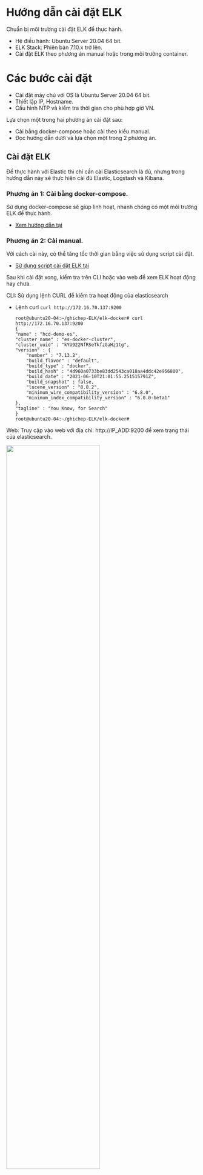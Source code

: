 # Hướng dẫn cài đặt ELK

Chuẩn bị môi trường cài đặt ELK để thực hành.
- Hệ điều hành: Ubuntu Server 20.04 64 bit.
- ELK Stack: Phiên bản 7.10.x trở lên.
- Cài đặt ELK theo phương án manual hoặc trong môi trường container.

# Các bước cài đặt 
- Cài đặt máy chủ với OS là Ubuntu Server 20.04 64 bit.
- Thiết lập IP, Hostname.
- Cấu hình NTP và kiểm tra thời gian cho phù hợp giờ VN.

Lựa chọn một trong hai phương án cài đặt sau:
- Cài bằng docker-compose hoặc cài theo kiểu manual.
- Đọc hướng dẫn dưới và lựa chọn một trong 2 phương án.

## Cài đặt ELK

Để thực hành với Elastic thì chỉ cần cài Elasticsearch là đủ, nhưng trong hướng dẫn này sẽ thực hiện cài đủ Elastic, Logstash và Kibana.

### Phương án 1: Cài bằng docker-compose.

Sử dụng docker-compose sẽ giúp linh hoạt, nhanh chóng có một môi trường ELK để thực hành.

- [Xem hướng dẫn tại](https://github.com/hocchudong/ghichep-ELK/tree/master/elk-docker)

### Phương án 2: Cài manual.

Với cách cài này, có thể tăng tốc thời gian bằng việc sử dụng script cài đặt.

- [Sử dụng script cài đặt ELK tại](https://github.com/hocchudong/ghichep-ELK/blob/master/scripts/readme.md)

Sau khi cài đặt xong, kiểm tra trên CLI hoặc vào web để xem ELK hoạt động hay chưa.

CLI: Sử dụng lệnh CURL để kiểm tra hoạt động của elasticsearch

- Lệnh curl `curl http://172.16.70.137:9200`
    ```
    root@ubuntu20-04:~/ghichep-ELK/elk-docker# curl http://172.16.70.137:9200
    {
    "name" : "hcd-demo-es",
    "cluster_name" : "es-docker-cluster",
    "cluster_uuid" : "kYU922NfRSeTkfzGaHz1tg",
    "version" : {
        "number" : "7.13.2",
        "build_flavor" : "default",
        "build_type" : "docker",
        "build_hash" : "4d960a0733be83dd2543ca018aa4ddc42e956800",
        "build_date" : "2021-06-10T21:01:55.251515791Z",
        "build_snapshot" : false,
        "lucene_version" : "8.8.2",
        "minimum_wire_compatibility_version" : "6.8.0",
        "minimum_index_compatibility_version" : "6.0.0-beta1"
    },
    "tagline" : "You Know, for Search"
    }
    root@ubuntu20-04:~/ghichep-ELK/elk-docker#
    ```

Web: Truy cập vào web với địa chỉ: http://IP_ADD:9200 để xem trạng thái của elasticsearch.

<img src="https://image.prntscr.com/image/m9fYZ77LT8msu1xXCPyNIQ.png" width="70%" height="70%">


### Nạp dữ liệu vào ELK.

Sau khi cài đặt xong ELK, thực hiện các thao tác dưới để nạp dữ liệu vào Elastic.

Trước tiên, cần khai báo mapping cho index. Việc này giống như chúng ta tạo các bảng trong SQL truyền thống. Tức là sẽ định nghĩa các dữ liệu sau này được nạp vào có kiểu là gì: kiểu số, kiểu chuỗi ...

-  Di chuyển về thư mục root
    ```
    sudo su

    cd /root
    ```

- Tạo file với tên là `shakes-mapping.json` tại thư mục `root`. Dùng vi hoặc nano để tạo file với nội dung dưới.
    ```
    {
        "mappings" : {
            "properties" : {
                "speaker" : {"type": "keyword" },
                "play_name" : {"type": "keyword" },
                "line_id" : { "type" : "integer" },
                "speech_number" : { "type" : "integer" }
            }
        }
    }

    ```

- Thực hiện sử dụng lệnh CURL để tạp mapping cho index có tên là `shakespeare` theo lệnh dưới.
    ```
    curl -H 'Content-Type: application/json' -XPUT 127.0.0.1:9200/shakespeare --data-binary @shakes-mapping.json
    ```

- Tải file chứa dữ liệu mẫu và import vào index `shakespeare` vừa tạo mapping ở trên.
    ```
    wget https://github.com/hocchudong/ghichep-ELK/raw/master/elk-hand-on-lab/files/shakespeare_7.0.json
    ```

- Thực hiện import dữ liệu vào index `shakespeare`
    ```
    curl -H 'Content-Type: application/json' -X POST 'localhost:9200/shakespeare/doc/_bulk?pretty' --data-binary  @shakespeare_7.0.json
    ```
Màn hình sẽ hiển thị quá trình import, chờ trong khoảng vài phút dữ liệu được import vào hết, ta sẽ kiểm tra trong giao diện hoặc dòng lệnh để xem dữ liệu đã hiển thị lên chưa.

Kiểm tra dữ liệu bằng dòng lệnh.

- Tiếp tục sử dụng lệnh curl, kiểm tra thông qua API của elastic xem dữ liệu đã được nạp hay chưa. Hãy copy đoạn lệnh dưới vào CLI và quan sát kết quả.
    ```
    curl -H 'Content-Type: application/json' -XGET '127.0.0.1:9200/shakespeare/_search?pretty' -d '
    {
    "query" : {
        "match_phrase" : {
            "text_entry" : "to be or not to be"
            }
        }
    }'
    ```

- Kết quả của lệnh trên như sau là ok.
    ```
    {
    "took" : 84,
    "timed_out" : false,
    "_shards" : {
        "total" : 1,
        "successful" : 1,
        "skipped" : 0,
        "failed" : 0
    },
    "hits" : {
        "total" : {
        "value" : 1,
        "relation" : "eq"
        },
        "max_score" : 13.889601,
        "hits" : [
        {
            "_index" : "shakespeare",
            "_type" : "doc",
            "_id" : "34229",
            "_score" : 13.889601,
            "_source" : {
            "type" : "line",
            "line_id" : 34230,
            "play_name" : "Hamlet",
            "speech_number" : 19,
            "line_number" : "3.1.64",
            "speaker" : "HAMLET",
            "text_entry" : "To be, or not to be: that is the question:"
            }
        }
        ]
    }
    }
    ```


Kiểm tra thông qua GUI của Kibana.

- Truy cập vào địa chỉ http://172.16.70.137:5601

- Chọn `Add data`
<p align="center">
<img src="./images/kibana1.png" width="50%" height="50%">
</p>

- Chọn biểu tượng Menu => `Stack Management`
<p align="center">
<img src="./images/kibana2.png" width="50%" height="50%">
</p>

- Chọn `Index Patterns`
<p align="center">
<img src="./images/kibana3.png" width="50%" height="50%">
</p>

- Chọn `Create Index pattern`
<p align="center">
<img src="./images/kibana4.png" width="50%" height="50%">
</p>

- Nhập tên của index  là `shakespeare*` vào mục tên của index pattern.
<p align="center">
<img src="./images/kibana5.png" width="50%" height="50%">

<img src="./images/kibana6.png" width="50%" height="50%">

<img src="./images/kibana7.png" width="50%" height="50%">
</p>

- Quay lại menu và chọn `Discover`
<p align="center">
<img src="./images/kibana8.png" width="60%" height="60%">
</p>


- Dữ liệu được import sẽ hiển thị như hình dưới.
<p align="center">
<img src="./images/kibana9.png" width="80%" height="80%">
</p>
